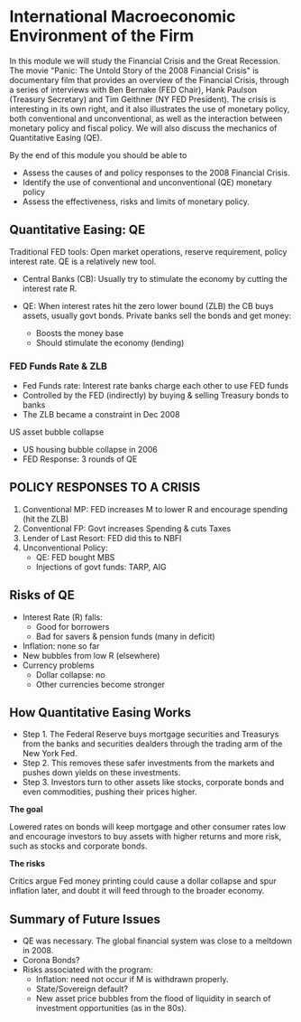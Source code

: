 # International Macroeconomic Environment of the Firm

In this module we will study the Financial Crisis and the Great Recession. The movie "Panic: The Untold Story of the 2008 Financial Crisis" is documentary film that provides an overview of the Financial Crisis, through a series of interviews with Ben Bernake (FED Chair), Hank Paulson (Treasury Secretary) and Tim Geithner (NY FED President). The crisis is interesting in its own right, and it also illustrates the use of monetary policy, both conventional and unconventional, as well as the interaction between monetary policy and fiscal policy. We will also discuss the mechanics of Quantitative Easing (QE).

By the end of this module you should be able to

- Assess the causes of and policy responses to the 2008 Financial Crisis.
- Identify the use of conventional and unconventional (QE) monetary policy
- Assess the effectiveness, risks and limits of monetary policy.

## Quantitative Easing: QE

Traditional FED tools: Open market operations, reserve requirement, policy interest rate. QE is a relatively new tool.

- Central Banks (CB): Usually try to stimulate the economy by cutting the interest rate R.

- QE: When interest rates hit the zero lower bound (ZLB) the CB buys assets, usually govt bonds. Private banks sell the bonds and get money:
  - Boosts the money base
  - Should stimulate the economy (lending)

### FED Funds Rate & ZLB

- Fed Funds rate: Interest rate banks charge each other to use FED funds
- Controlled by the FED (indirectly) by buying & selling Treasury bonds to banks
- The ZLB became a constraint in Dec 2008

US asset bubble collapse

- US housing bubble collapse in 2006
- FED Response: 3 rounds of QE

## POLICY RESPONSES TO A CRISIS

1. Conventional MP: FED increases M to lower R and encourage spending (hit the ZLB)
1. Conventional FP: Govt increases Spending & cuts Taxes
1. Lender of Last Resort: FED did this to NBFI
1. Unconventional Policy:
   - QE: FED bought MBS
   - Injections of govt funds: TARP, AIG

## Risks of QE

- Interest Rate (R) falls:
  - Good for borrowers
  - Bad for savers & pension funds (many in deficit)
- Inflation: none so far
- New bubbles from low R (elsewhere)
- Currency problems
  - Dollar collapse: no
  - Other currencies become stronger

## How Quantitative Easing Works

- Step 1. The Federal Reserve buys mortgage securities and Treasurys from the banks and securities dealders through the trading arm of the New York Fed.
- Step 2. This removes these safer investments from the markets and pushes down yields on these investments.
- Step 3. Investors turn to other assets like stocks, corporate bonds and even commodities, pushing their prices higher.

**The goal**

Lowered rates on bonds will keep mortgage and other consumer rates low and encourage investors to buy assets with higher returns and more risk, such as stocks and corporate bonds.

**The risks**

Critics argue Fed money printing could cause a dollar collapse and spur inflation later, and doubt it will feed through to the broader economy.

## Summary of Future Issues

- QE was necessary. The global financial system was close to a meltdown in 2008.
- Corona Bonds?
- Risks associated with the program:
  - Inflation: need not occur if M is withdrawn properly.
  - State/Sovereign default?
  - New asset price bubbles from the flood of liquidity in search of investment opportunities (as in the 80s).

